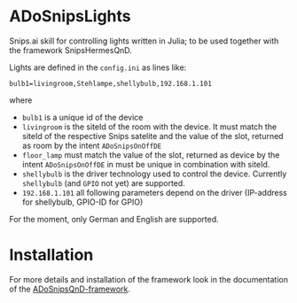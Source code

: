 # ADoSnipsLights

Snips.ai skill for controlling lights written in Julia;
to be used together with the framework SnipsHermesQnD.


Lights are defined in the ```config.ini``` as lines like:
```
bulb1=livingroom,Stehlampe,shellybulb,192.168.1.101
```
where
* `bulb1` is a unique id of the device
* `livingroom` is the siteId of the room with the device. It must
  match the siteId of the respective Snips satelite and the value
  of the slot, returned as room by the intent `ADoSnipsOnOffDE`
* `floor_lamp` must match the value of the slot, returned as device
  by the intent `ADoSnipsOnOffDE` in must be unique
  in combination with siteId.
* `shellybulb` is the driver technology used to control the device.
   Currently ```shellybulb``` (and ```GPIO``` not yet) are supported.
* `192.168.1.101` all following parameters depend on the driver
  (IP-address for shellybulb, GPIO-ID for GPIO)

For the moment, only German and English are supported.

# Installation

For more details and installation of the framework look
in the documentation of the
[ADoSnipsQnD-framework](https://github.com/andreasdominik/ADoSnipsQnd/dev).
